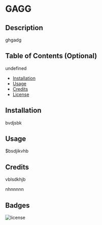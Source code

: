 # GAGG

## Description

ghgadg

## Table of Contents (Optional)

undefined

- [Installation](#installation)
- [Usage](#usage)
- [Credits](#credits)
- [License](#license)

## Installation

bvdjsbk

## Usage

$bsdjikvhb

## Credits

vblsdkhjb

nhnnnnn

## Badges

![license](https://img.shields.io/badge/License-APACHE-blue.svg)

